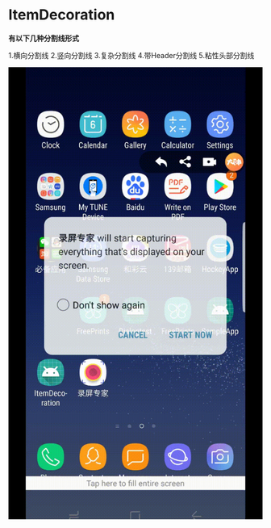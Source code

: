 # ItemDecoration

__有以下几种分割线形式__

1.横向分割线
2.竖向分割线
3.复杂分割线
4.带Header分割线
5.粘性头部分割线

![image](https://github.com/kaershushu/ItemDecoration/blob/9adeb16d92e3965464266dc4bc1fa7fb63a383d8/desktop.gif)

